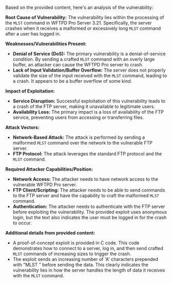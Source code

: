 Based on the provided content, here's an analysis of the vulnerability:

**Root Cause of Vulnerability:**
The vulnerability lies within the processing of the `MLST` command in WFTPD Pro Server 3.21. Specifically, the server crashes when it receives a malformed or excessively long `MLST` command after a user has logged in.

**Weaknesses/Vulnerabilities Present:**
- **Denial of Service (DoS):** The primary vulnerability is a denial-of-service condition. By sending a crafted `MLST` command with an overly large buffer, an attacker can cause the WFTPD Pro server to crash.
- **Lack of Input Validation/Buffer Overflow:** The server does not properly validate the size of the input received with the `MLST` command, leading to a crash. It appears to be a buffer overflow of some kind.

**Impact of Exploitation:**
- **Service Disruption:** Successful exploitation of this vulnerability leads to a crash of the FTP server, making it unavailable to legitimate users.
- **Availability Loss:** The primary impact is a loss of availability of the FTP service, preventing users from accessing or transferring files.

**Attack Vectors:**
- **Network-Based Attack:** The attack is performed by sending a malformed `MLST` command over the network to the vulnerable FTP server.
- **FTP Protocol:** The attack leverages the standard FTP protocol and the `MLST` command.

**Required Attacker Capabilities/Position:**
- **Network Access:** The attacker needs to have network access to the vulnerable WFTPD Pro server.
- **FTP Client/Scripting:** The attacker needs to be able to send commands to the FTP server and have the capability to craft the malformed `MLST` command.
- **Authentication:** The attacker needs to authenticate with the FTP server before exploiting the vulnerability. The provided exploit uses anonymous login, but the text also indicates the user must be logged in for the crash to occur.

**Additional details from provided content:**
- A proof-of-concept exploit is provided in C code. This code demonstrates how to connect to a server, log in, and then send crafted `MLST` commands of increasing sizes to trigger the crash.
- The exploit sends an increasing number of 'A' characters prepended with "MLST " before sending the data. This clearly indicates the vulnerability lies in how the server handles the length of data it receives with the `MLST` command.
